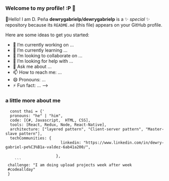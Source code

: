 

### Welcome to my profile! :P 👋

👋Hello! I am D. Peña
**dewrygabrielp/dewrygabrielp** is a ✨ _special_ ✨ repository because its `README.md` (this file) appears on your GitHub profile.

Here are some ideas to get you started:

- 🔭 I’m currently working on ...
- 🌱 I’m currently learning ...
- 👯 I’m looking to collaborate on ...
- 🤔 I’m looking for help with ...
- 💬 Ask me about ...
- 📫 How to reach me: ...
- 😄 Pronouns: ...
- ⚡ Fun fact: ...
-->
### a little more about me
```
  const thai = {'
  pronouns: "he" | "him",
  code: [C#, Javascript,  HTML, CSS],
  tools: [React, Redux, Node, React-Native],
  architecture: ["layered pattern", "Client-server pattern", "Master-slave pattern"],
  techCommunities: {
                        linkedin: "https://www.linkedin.com/in/dewry-gabriel-pe%C3%B1a-valdez-6ab41a200/",
                        
                      },
    ```
 challenge: "I am doing upload projects week after week
 #codeallday"
 }
```
